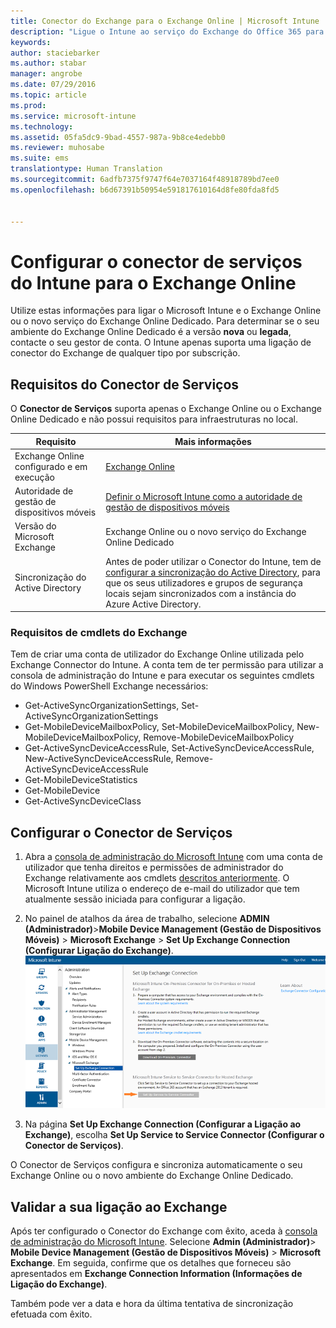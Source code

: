 ```yaml
---
title: Conector do Exchange para o Exchange Online | Microsoft Intune
description: "Ligue o Intune ao serviço do Exchange do Office 365 para suportar a gestão de dispositivos móveis (MDM) do Exchange Active Sync."
keywords: 
author: staciebarker
ms.author: stabar
manager: angrobe
ms.date: 07/29/2016
ms.topic: article
ms.prod: 
ms.service: microsoft-intune
ms.technology: 
ms.assetid: 05fa5dc9-9bad-4557-987a-9b8ce4edebb0
ms.reviewer: muhosabe
ms.suite: ems
translationtype: Human Translation
ms.sourcegitcommit: 6adfb7375f9747f64e7037164f48918789bd7ee0
ms.openlocfilehash: b6d67391b50954e591817610164d8fe80fda8fd5


---
```


# <a name="configure-the-intune-service-to-service-connector-for-exchange-online"></a>Configurar o conector de serviços do Intune para o Exchange Online

Utilize estas informações para ligar o Microsoft Intune e o Exchange Online ou o novo serviço do Exchange Online Dedicado. Para determinar se o seu ambiente do Exchange Online Dedicado é a versão **nova** ou **legada**, contacte o seu gestor de conta. O Intune apenas suporta uma ligação de conector do Exchange de qualquer tipo por subscrição.

## <a name="service-to-service-connector-requirements"></a>Requisitos do Conector de Serviços
O **Conector de Serviços** suporta apenas o Exchange Online ou o Exchange Online Dedicado e não possui requisitos para infraestruturas no local.

|Requisito|Mais informações|
|---------------|--------------------|
|Exchange Online configurado e em execução|[Exchange Online](https://technet.microsoft.com/library/jj200580.aspx) |
|Autoridade de gestão de dispositivos móveis| [Definir o Microsoft Intune como a autoridade de gestão de dispositivos móveis](prerequisites-for-enrollment.md#step-2-set-mdm-authority)|
|Versão do Microsoft Exchange|Exchange Online ou o novo serviço do Exchange Online Dedicado|
|Sincronização do Active Directory|Antes de poder utilizar o Conector do Intune, tem de [configurar a sincronização do Active Directory](/intune/get-started/start-with-a-paid-subscription-to-microsoft-intune-step-3), para que os seus utilizadores e grupos de segurança locais sejam sincronizados com a instância do Azure Active Directory.|

### <a name="exchange-cmdlet-requirements"></a>Requisitos de cmdlets do Exchange

Tem de criar uma conta de utilizador do Exchange Online utilizada pelo Exchange Connector do Intune. A conta tem de ter permissão para utilizar a consola de administração do Intune e para executar os seguintes cmdlets do Windows PowerShell Exchange necessários:

 - Get-ActiveSyncOrganizationSettings, Set-ActiveSyncOrganizationSettings
 - Get-MobileDeviceMailboxPolicy, Set-MobileDeviceMailboxPolicy, New-MobileDeviceMailboxPolicy, Remove-MobileDeviceMailboxPolicy
 - Get-ActiveSyncDeviceAccessRule, Set-ActiveSyncDeviceAccessRule, New-ActiveSyncDeviceAccessRule, Remove-ActiveSyncDeviceAccessRule
 - Get-MobileDeviceStatistics
 - Get-MobileDevice
 - Get-ActiveSyncDeviceClass

## <a name="set-up-the-service-to-service-connector"></a>Configurar o Conector de Serviços

1. Abra a [consola de administração do Microsoft Intune](http://manage.microsoft.com) com uma conta de utilizador que tenha direitos e permissões de administrador do Exchange relativamente aos cmdlets [descritos anteriormente](#exchange-cmdlet-requirements). O Microsoft Intune utiliza o endereço de e-mail do utilizador que tem atualmente sessão iniciada para configurar a ligação.

2.  No painel de atalhos da área de trabalho, selecione **ADMIN (Administrador)**>**Mobile Device Management (Gestão de Dispositivos Móveis)** > **Microsoft Exchange** > **Set Up Exchange Connection (Configurar Ligação do Exchange)**.
![Página Configurar conector de serviços](../media/intunesa5cservicetoserviceconnector.png)

3.  Na página **Set Up Exchange Connection (Configurar a Ligação ao Exchange)**, escolha **Set Up Service to Service Connector (Configurar o Conector de Serviços)**.


O Conector de Serviços configura e sincroniza automaticamente o seu Exchange Online ou o novo ambiente do Exchange Online Dedicado.

## <a name="validate-your-exchange-connection"></a>Validar a sua ligação ao Exchange

Após ter configurado o Conector do Exchange com êxito, aceda à [consola de administração do Microsoft Intune](http://manage.microsoft.com). Selecione **Admin (Administrador)**> **Mobile Device Management (Gestão de Dispositivos Móveis)** > **Microsoft Exchange**. Em seguida, confirme que os detalhes que forneceu são apresentados em **Exchange Connection Information (Informações de Ligação do Exchange)**.

Também pode ver a data e hora da última tentativa de sincronização efetuada com êxito.



<!--HONumber=Dec16_HO2-->


